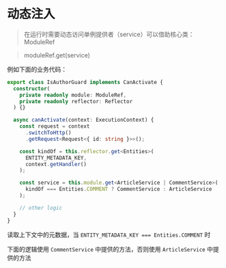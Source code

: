 # 动态注入

> 在运行时需要动态访问单例提供者（service）可以借助核心类：ModuleRef

> moduleRef.get(service)

例如下面的业务代码：

```typescript
export class IsAuthorGuard implements CanActivate {
  constructor(
    private readonly module: ModuleRef,
    private readonly reflector: Reflector
  ) {}

  async canActivate(context: ExecutionContext) {
    const request = context
      .switchToHttp()
      .getRequest<Request<{ id: string }>>();

    const kindOf = this.reflector.get<Entities>(
      ENTITY_METADATA_KEY,
      context.getHandler()
    );

    const service = this.module.get<ArticleService | CommentService>(
      kindOf === Entities.COMMENT ? CommentService : ArticleService
    );

    // other logic
  }
}
```

读取上下文中的元数据，当 `ENTITY_METADATA_KEY === Entities.COMMENT` 时

下面的逻辑使用 `CommentService` 中提供的方法，否则使用 `ArticleService` 中提供的方法
